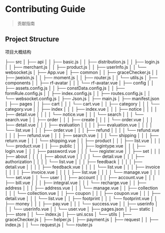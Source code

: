 # Contributing Guide

> 贡献指南

## Project Structure

项目大概结构

├── src
│   ├── api
│   │   ├── basic.js
│   │   ├── distribution.js
│   │   ├── login.js
│   │   ├── merchant.js
│   │   ├── product.js
│   │   ├── userInfo.js
│   │   └── websocket.js
│   ├── App.vue
│   ├── common
│   │   ├── graceChecker.js
│   │   ├── jweixin.js
│   │   ├── moment.js
│   │   ├── router.js
│   │   └── utils.js
│   ├── components
│   │   ├── rf-avatar
│   │   │   └── rf-avatar.vue
│   ├── config
│   │   ├── assets.config.js
│   │   ├── constData.config.js
│   │   ├── formRule.config.js
│   │   ├── index.config.js
│   │   ├── routes.config.js
│   │   └── websocket.config.js
│   ├── Json.js
│   ├── main.js
│   ├── manifest.json
│   ├── pages
│   │   ├── cart
│   │   │   └── cart.vue
│   │   ├── category
│   │   │   └── category.vue
│   │   ├── index
│   │   │   ├── index.vue
│   │   │   ├── notice
│   │   │   │   ├── detail.vue
│   │   │   │   └── notice.vue
│   │   │   └── search
│   │   │       └── search.vue
│   │   ├── order
│   │   │   ├── create
│   │   │   │   └── order.vue
│   │   │   ├── detail.vue
│   │   │   ├── evaluation
│   │   │   │   ├── evaluation.vue
│   │   │   │   └── list.vue
│   │   │   ├── order.vue
│   │   │   ├── refund
│   │   │   │   └── refund.vue
│   │   │   ├── refund.vue
│   │   │   ├── search.vue
│   │   │   └── shipping
│   │   │       ├── return.vue
│   │   │       └── shipping.vue
│   │   ├── product
│   │   │   ├── list.vue
│   │   │   └── product.vue
│   │   ├── public
│   │   │   ├── logintype.vue
│   │   │   ├── login.vue
│   │   │   ├── password.vue
│   │   │   └── register.vue
│   │   ├── set
│   │   │   ├── about
│   │   │   │   ├── about.vue
│   │   │   │   └── detail.vue
│   │   │   ├── authorization
│   │   │   │   └── list.vue
│   │   │   ├── feedback
│   │   │   │   ├── detail.vue
│   │   │   │   ├── feedback.vue
│   │   │   │   └── list.vue
│   │   │   ├── invoice
│   │   │   │   ├── invoice.vue
│   │   │   │   ├── list.vue
│   │   │   │   └── manage.vue
│   │   │   └── set.vue
│   │   └── user
│   │       ├── account
│   │       │   ├── account.vue
│   │       │   ├── bill.vue
│   │       │   ├── integral.vue
│   │       │   └── recharge.vue
│   │       ├── address
│   │       │   ├── address.vue
│   │       │   └── manage.vue
│   │       ├── collection
│   │       │   └── collection.vue
│   │       ├── coupon
│   │       │   ├── coupon.vue
│   │       │   ├── detail.vue
│   │       │   └── list.vue
│   │       ├── footprint
│   │       │   └── footprint.vue
│   │       ├── money
│   │       │   ├── pay.vue
│   │       │   └── success.vue
│   │       ├── userinfo
│   │       │   └── userinfo.vue
│   │       └── user.vue
│   ├── pages.json
│   ├── static
│   ├── store
│   │   └── index.js
│   ├── uni.scss
│   └── utils
│       ├── graceChecker.js
│       ├── helper.js
│       ├── payment.js
│       ├── request
│       │   ├── index.js
│       │   └── request.js
│       └── router.js

